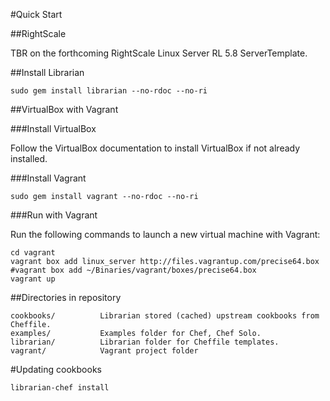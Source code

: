 #Quick Start

##RightScale

TBR on the forthcoming RightScale Linux Server RL 5.8 ServerTemplate.

##Install Librarian

	sudo gem install librarian --no-rdoc --no-ri

##VirtualBox with Vagrant

###Install VirtualBox

Follow the VirtualBox documentation to install VirtualBox if not already installed.

###Install Vagrant

	sudo gem install vagrant --no-rdoc --no-ri

###Run with Vagrant

Run the following commands to launch a new virtual machine with Vagrant:

	cd vagrant
	vagrant box add linux_server http://files.vagrantup.com/precise64.box
	#vagrant box add ~/Binaries/vagrant/boxes/precise64.box
	vagrant up

##Directories in repository

	cookbooks/			Librarian stored (cached) upstream cookbooks from Cheffile.
	examples/			Examples folder for Chef, Chef Solo.
	librarian/			Librarian folder for Cheffile templates.
	vagrant/			Vagrant project folder

#Updating cookbooks

	librarian-chef install